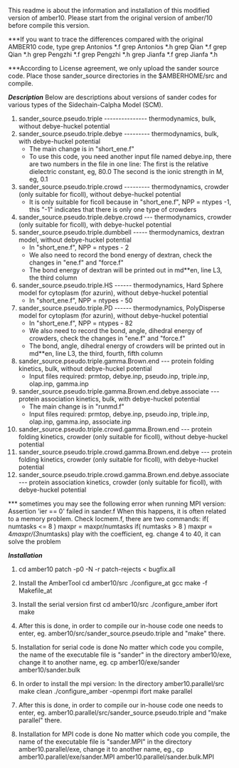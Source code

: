 This readme is about the information and installation of this modified version of amber10. 
Please start from the original version of amber/10 before compile this version.

***If you want to trace the differences compared with the original AMBER10 code, type
   grep Antonios *.f
   grep Antonios *.h
   grep Qian *.f
   grep Qian *.h
   grep Pengzhi *.f
   grep Pengzhi *.h
   grep Jianfa *.f
   grep Jianfa *.h


***According to License agreement, we only upload the sander source code. Place those sander_source directories in the $AMBERHOME/src and compile.

***Description***
Below are descriptions about versions of sander codes for various types of the Sidechain-Calpha Model (SCM).
   1) sander_source.pseudo.triple --------------- thermodynamics, bulk, without debye-huckel potential
   2) sander_source.pseudo.triple.debye --------- thermodynamics, bulk, with debye-huckel potential
		* The main change is in "short_ene.f"
		* To use this code, you need another input file named debye.inp, there are two numbers in the file in one line:
	  		The first is the relative dielectric constant, eg, 80.0
	  		The second is the ionic strength in M, eg, 0.1
   3) sander_source.pseudo.triple.crowd --------- thermodynamics, crowder (only suitable for ficoll), without debye-huckel potential
		* It is only suitable for ficoll because in "short_ene.f", NPP  = ntypes -1, this "-1" indicates that there is only one type of crowders
   4) sander_source.pseudo.triple.debye.crowd --- thermodynamics, crowder (only suitable for ficoll), with debye-huckel potential
   5) sander_source.pseudo.triple.dumbbell ----- thermodynamics, dextran model, without debye-huckel potential
		* In "short_ene.f", NPP  = ntypes - 2
		* We also need to record the bond energy of dextran, check the changes in "ene.f" and "force.f"
		* The bond energy of dextran will be printed out in md**en, line L3, the third column
   6) sander_source.pseudo.triple.HS ------ thermodynamics, Hard Sphere model for cytoplasm (for azurin), without debye-huckel potential 
		* In "short_ene.f", NPP  = ntypes - 50
   7) sander_source.pseudo.triple.PD ------ thermodynamics, PolyDisperse model for cytoplasm (for azurin), without debye-huckel potential
		* In "short_ene.f", NPP  = ntypes - 82
		* We also need to record the bond, angle, dihedral energy of crowders, check the changes in "ene.f" and "force.f"
		* The bond, angle, dihedral energy of crowders will be printed out in md**en, line L3, the third, fourth, fifth column
   8) sander_source.pseudo.triple.gamma.Brown.end --- protein folding kinetics, bulk, without debye-huckel potential
		* Input files required: prmtop, debye.inp, pseudo.inp, triple.inp, olap.inp, gamma.inp
   9) sander_source.pseudo.triple.gamma.Brown.end.debye.associate --- protein association kinetics, bulk, with debye-huckel potential
		* The main change is in "runmd.f"
		* Input files required: prmtop, debye.inp, pseudo.inp, triple.inp, olap.inp, gamma.inp, associate.inp
  10) sander_source.pseudo.triple.crowd.gamma.Brown.end --- protein folding kinetics, crowder (only suitable for ficoll), without debye-huckel potential
  11) sander_source.pseudo.triple.crowd.gamma.Brown.end.debye --- protein folding kinetics, crowder (only suitable for ficoll), with debye-huckel potential 
  12) sander_source.pseudo.triple.crowd.gamma.Brown.end.debye.associate --- protein association kinetics, crowder (only suitable for ficoll), with debye-huckel potential

*** sometimes you may see the following error when running MPI version: 
   Assertion 'ier == 0' failed in sander.f
   When this happens, it is often related to a memory problem. Check locmem.f, there are two commands:
   if( numtasks <= 8 ) maxpr = maxpr/numtasks
   if( numtasks >  8 ) maxpr = 4*maxpr/(3*numtasks)
   play with the coefficient, eg. change 4 to 40, it can solve the problem


***Installation***
1) cd amber10
   patch -p0 -N -r patch-rejects < bugfix.all

2) Install the AmberTool
   cd amber10/src
   ./configure_at gcc
   make -f Makefile_at

3) Install the serial version first
   cd amber10/src
   ./configure_amber ifort
   make

4) After this is done, in order to compile our in-house code one needs to enter, eg. 
   amber10/src/sander_source.pseudo.triple
   and "make" there.

5) Installation for serial code is done
   No matter which code you compile, the name of the executable file is "sander" in the directory amber10/exe, change it to another name, eg.
   cp amber10/exe/sander amber10/sander.bulk

6) In order to install the mpi version:
	In the directory amber10.parallel/src
   	make clean
   	./configure_amber -openmpi ifort
   	make parallel

9) After this is done, in order to compile our in-house code one needs to enter, eg.
   amber10.parallel/src/sander_source.pseudo.triple
   and "make parallel" there.

10) Installation for MPI code is done
   No matter which code you compile, the name of the executable file is "sander.MPI" in the directory amber10.parallel/exe,
   change it to another name, eg., 
   cp amber10.parallel/exe/sander.MPI amber10.parallel/sander.bulk.MPI
